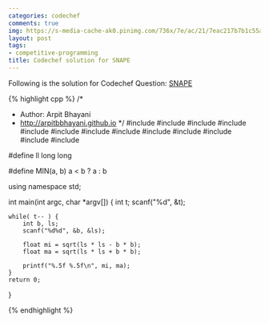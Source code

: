 ```yaml
---
categories: codechef
comments: true
img: https://s-media-cache-ak0.pinimg.com/736x/7e/ac/21/7eac217b7b1c55ab7fd56758e4e181be.jpg
layout: post
tags:
- competitive-programming
title: Codechef solution for SNAPE
---
```


Following is the solution for Codechef Question: [SNAPE](https://www.codechef.com/problems/SNAPE)

{% highlight cpp %}
/*
 *  Author: Arpit Bhayani
 *  http://arpitbbhayani.github.io
 */
#include <cmath>
#include <cstdio>
#include <cstdlib>
#include <climits>
#include <deque>
#include <iostream>
#include <list>
#include <limits>
#include <map>
#include <queue>
#include <set>
#include <stack>
#include <vector>

#define ll long long

#define MIN(a, b) a < b ? a : b

using namespace std;

int main(int argc, char *argv[]) {
    int t;
    scanf("%d", &t);

    while( t-- ) {
        int b, ls;
        scanf("%d%d", &b, &ls);

        float mi = sqrt(ls * ls - b * b);
        float ma = sqrt(ls * ls + b * b);

        printf("%.5f %.5f\n", mi, ma);
    }
    return 0;
}

{% endhighlight %}
